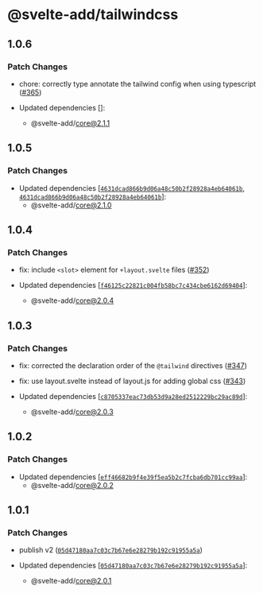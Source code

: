 # @svelte-add/tailwindcss

## 1.0.6

### Patch Changes

- chore: correctly type annotate the tailwind config when using typescript ([#365](https://github.com/svelte-add/svelte-add/pull/365))

- Updated dependencies []:
  - @svelte-add/core@2.1.1

## 1.0.5

### Patch Changes

- Updated dependencies [[`4631dcad866b9d06a48c50b2f28928a4eb64061b`](https://github.com/svelte-add/svelte-add/commit/4631dcad866b9d06a48c50b2f28928a4eb64061b), [`4631dcad866b9d06a48c50b2f28928a4eb64061b`](https://github.com/svelte-add/svelte-add/commit/4631dcad866b9d06a48c50b2f28928a4eb64061b)]:
  - @svelte-add/core@2.1.0

## 1.0.4

### Patch Changes

- fix: include `<slot>` element for `+layout.svelte` files ([#352](https://github.com/svelte-add/svelte-add/pull/352))

- Updated dependencies [[`f46125c22821c004fb58bc7c434cbe6162d69404`](https://github.com/svelte-add/svelte-add/commit/f46125c22821c004fb58bc7c434cbe6162d69404)]:
  - @svelte-add/core@2.0.4

## 1.0.3

### Patch Changes

- fix: corrected the declaration order of the `@tailwind` directives ([#347](https://github.com/svelte-add/svelte-add/pull/347))

- fix: use layout.svelte instead of layout.js for adding global css ([#343](https://github.com/svelte-add/svelte-add/pull/343))

- Updated dependencies [[`c8705337eac73db53d9a28ed2512229bc29ac89d`](https://github.com/svelte-add/svelte-add/commit/c8705337eac73db53d9a28ed2512229bc29ac89d)]:
  - @svelte-add/core@2.0.3

## 1.0.2

### Patch Changes

- Updated dependencies [[`eff46682b9f4e39f5ea5b2c7fcba6db701cc99aa`](https://github.com/svelte-add/svelte-add/commit/eff46682b9f4e39f5ea5b2c7fcba6db701cc99aa)]:
  - @svelte-add/core@2.0.2

## 1.0.1

### Patch Changes

- publish v2 ([`05d47180aa7c03c7b67e6e28279b192c91955a5a`](https://github.com/svelte-add/svelte-add/commit/05d47180aa7c03c7b67e6e28279b192c91955a5a))

- Updated dependencies [[`05d47180aa7c03c7b67e6e28279b192c91955a5a`](https://github.com/svelte-add/svelte-add/commit/05d47180aa7c03c7b67e6e28279b192c91955a5a)]:
  - @svelte-add/core@2.0.1
